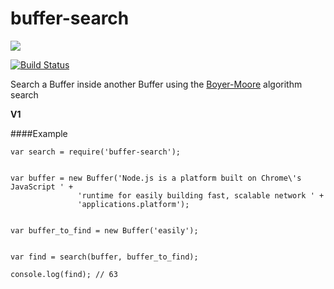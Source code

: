 # buffer-search

<a href="https://nodei.co/npm/buffer-search/"><img src="https://nodei.co/npm/buffer-search.png?downloads=true"></a>

[![Build Status](https://travis-ci.org/joaquimserafim/buffer-search.png?branch=master)](https://travis-ci.org/joaquimserafim/buffer-search)


Search a Buffer inside another Buffer using the [Boyer-Moore](http://en.wikipedia.org/wiki/Boyer%E2%80%93Moore_string_search_algorithm) algorithm search



**V1**


####Example

	var search = require('buffer-search');
	
	
	var buffer = new Buffer('Node.js is a platform built on Chrome\'s JavaScript ' +
                   'runtime for easily building fast, scalable network ' + 
                   'applications.platform');
                
                
    var buffer_to_find = new Buffer('easily');
    
    
    var find = search(buffer, buffer_to_find);
    
    console.log(find); // 63